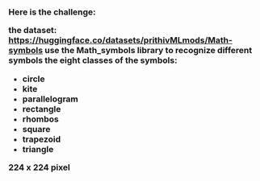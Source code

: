 <h3>Here is the challenge: 

the dataset: https://huggingface.co/datasets/prithivMLmods/Math-symbols
use the Math_symbols library to recognize different symbols
the eight classes of the symbols:
- circle
- kite
- parallelogram
- rectangle
- rhombos
- square
- trapezoid
- triangle

224 x 224 pixel


